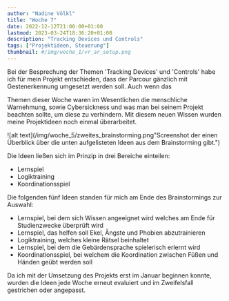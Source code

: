 ```yaml
---
author: "Nadine Völkl"
title: "Woche 7"
date: 2022-12-12T21:00:00+01:00
lastmod: 2023-03-24T18:36:20+01:00
description: "Tracking Devices und Controls"
tags: ["Projektideen, Steuerung"]
thumbnail: #/img/woche_1/vr_ar_setup.png
---
```


Bei der Besprechung der Themen 'Tracking Devices' und 'Controls' habe ich für mein Projekt entschieden, dass der Parcour gänzlich mit Gestenerkennung umgesetzt werden soll. 
Auch wenn das <!-- hier ende -->

Themen dieser Woche waren im Wesentlichen die menschliche Warnehmung, sowie Cybersickness und was man bei seinem Projekt beachten sollte, um diese zu verhindern. 
Mit diesem neuen Wissen wurden meine Projektideen noch einmal überarbeitet.

![alt text](/img/woche_5/zweites_brainstorming.png"Screenshot der einen Überblick über die unten aufgelisteten Ideen aus dem Brainstorming gibt.")

Die Ideen ließen sich im Prinzip in drei Bereiche einteilen:
* Lernspiel
* Logiktraining
* Koordinationsspiel

Die folgenden fünf Ideen standen für mich am Ende des Brainstormings zur Auswahl:
* Lernspiel, bei dem sich Wissen angeeignet wird welches am Ende für Studienzwecke überprüft wird
* Lernspiel, das helfen soll Ekel, Ängste und Phobien abzutrainieren
* Logiktraining, welches kleine Rätsel beinhaltet
* Lernspiel, bei dem die Gebärdensprache spielerisch erlernt wird
* Koordinationsspiel, bei welchem die Koordination zwischen Füßen und Händen geübt werden soll

Da ich mit der Umsetzung des Projekts erst im Januar beginnen konnte, wurden die Ideen jede Woche erneut evaluiert und im Zweifelsfall gestrichen oder angepasst.